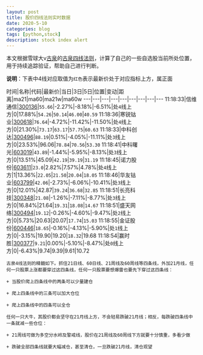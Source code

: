 ```yaml
---
layout: post
title: 股价四线法则实时数据
date: 2020-5-10
categories: blog
tags: [python,stock]
description: stock index alert
---
```



本文根据雪球大v[古泉](https://xueqiu.com/u/7148646888)的[古泉四线法则](https://xueqiu.com/7148646888/130498192)，计算了自己的一些自选股当前所处位置，用于持续追踪验证，帮助自己进行判断。

**说明**：下表中4线对应取值为`红色`表示最新价处于对应指标上方，属正面

时间|名称|代码|最新价|当日|3日|5日|位置|变动|距离|ma21|ma60|ma21w|ma60w
---|---|---|---|---|---|---|---|---
11:18:33|信维通信|[300136](https://xueqiu.com/S/SZ300136)|`55.66`|-2.27%|-8.18%|-6.51%|处`4`线上方|0|17.88%|`54.26`|`50.14`|`46.00`|`40.59`
11:18:36|寒锐钴业|[300618](https://xueqiu.com/S/SZ300618)|`76.64`|-4.72%|-11.42%|-11.50%|处`4`线上方|0|21.30%|`73.17`|`63.17`|`57.75`|`60.63`
11:18:33|中科创达|[300496](https://xueqiu.com/S/SZ300496)|`88.19`|0.51%|-4.05%|-11.11%|处`3`线上方|0|23.53%|96.06|`78.84`|`70.56`|`53.30`
11:18:41|中科曙光|[603019](https://xueqiu.com/S/SH603019)|`43.89`|-1.44%|-5.95%|-8.13%|处`3`线上方|0|13.51%|45.09|`42.19`|`39.19`|`31.19`
11:18:45|诺力股份|[603611](https://xueqiu.com/S/SH603611)|`23.0`|2.82%|7.57%|4.78%|处`4`线上方|1|13.36%|`22.05`|`21.50`|`20.04`|`18.05`
11:18:46|华友钴业|[603799](https://xueqiu.com/S/SH603799)|`42.06`|-2.73%|-6.06%|-10.41%|处`3`线上方|0|12.01%|42.87|`39.24`|`36.68`|`32.85`
11:18:51|长亮科技|[300348](https://xueqiu.com/S/SZ300348)|`21.08`|-1.26%|-7.11%|-8.77%|处`3`线上方|0|16.84%|21.64|`19.31`|`18.08`|`14.67`
11:18:51|盛天网络|[300494](https://xueqiu.com/S/SZ300494)|`19.12`|-0.26%|-4.60%|-9.47%|处`2`线上方|0|5.73%|20.63|20.07|`17.74`|`15.03`
11:18:55|金证股份|[600446](https://xueqiu.com/S/SH600446)|`18.65`|-0.16%|-4.13%|-5.90%|处`1`线上方|0|-3.15%|19.90|19.20|`18.32`|19.68
11:18:54|赢时胜|[300377](https://xueqiu.com/S/SZ300377)|`9.21`|0.00%|-5.10%|-8.47%|处`0`线上方|0|-6.43%|9.74|9.39|9.61|10.72

```
古泉4线法则的精髓如下。抓住21日线、60日线、21周线及60周线等四条线，外加21月线，任何一只股票上涨都要穿过这四条线，任何一只股票要想爆雷也要先下穿过这四条线：

+ 当股价爬上四条线中的两条可以少量建仓

+ 爬上四条线中的三条可以加大仓位

+ 爬上四条线中的四条可以全仓

任何一只大牛，其股价都会坚守在21月线上方，不会轻易跌破21月线；相反，每跌破四条线中一条就减一些仓位：

+ 21周线可做为多空分水岭及警戒线，股价在21周线及60周线下方就要十分慎重，多看少做

+ 跌破全部四条线就要大幅减仓，甚至清仓，一旦跌破21月线，清仓观望
```